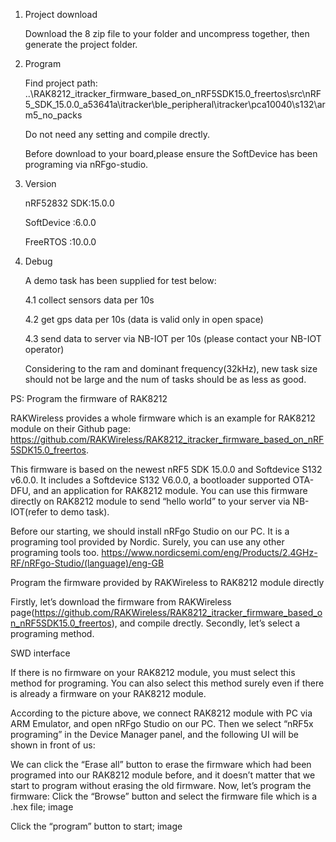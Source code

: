 1. Project download

   Download the 8 zip file to your folder and uncompress together, then generate the project folder.
2. Program

   Find project path:
   ..\RAK8212_itracker_firmware_based_on_nRF5SDK15.0_freertos\src\nRF5_SDK_15.0.0_a53641a\itracker\ble_peripheral\itracker\pca10040\s132\arm5_no_packs
   
   Do not need any setting and compile drectly.
   
   Before download to your board,please ensure the SoftDevice has been programing via nRFgo-studio.
3. Version

   nRF52832 SDK:15.0.0
   
   SoftDevice  :6.0.0
   
   FreeRTOS    :10.0.0
   
4. Debug

   A demo task has been supplied for test below:
   
   4.1 collect sensors data per 10s    
   
   4.2 get gps data per 10s (data is valid only in open space)
   
   4.3 send data to server via NB-IOT per 10s (please contact your NB-IOT operator)
   
   Considering to the ram and dominant frequency(32kHz), new task size should not be large and the num of tasks should be as less as good.


PS:
Program the firmware of RAK8212

RAKWireless provides a whole firmware which is an example for RAK8212 module on their Github page: https://github.com/RAKWireless/RAK8212_itracker_firmware_based_on_nRF5SDK15.0_freertos.

This firmware is based on the newest nRF5 SDK 15.0.0 and Softdevice S132 v6.0.0. It includes a Softdevice S132 V6.0.0, a bootloader supported OTA-DFU, and an application for RAK8212 module. You can use this firmware directly on RAK8212 module to send “hello world” to your server via NB-IOT(refer to demo task).

Before our starting, we should install nRFgo Studio on our PC. It is a programing tool provided by Nordic. Surely, you can use any other programing tools too. https://www.nordicsemi.com/eng/Products/2.4GHz-RF/nRFgo-Studio/(language)/eng-GB

Program the firmware provided by RAKWireless to RAK8212 module directly

Firstly, let’s download the firmware from RAKWireless page(https://github.com/RAKWireless/RAK8212_itracker_firmware_based_on_nRF5SDK15.0_freertos), and compile drectly. Secondly, let’s select a programing method.

SWD interface

If there is no firmware on your RAK8212 module, you must select this method for programing. You can also select this method surely even if there is already a firmware on your RAK8212 module.

According to the picture above, we connect RAK8212 module with PC via ARM Emulator, and open nRFgo Studio on our PC. Then we select “nRF5x programing” in the Device Manager panel, and the following UI will be shown in front of us: 

We can click the “Erase all” button to erase the firmware which had been programed into our RAK8212 module before, and it doesn’t matter that we start to program without erasing the old firmware. Now, let’s program the firmware: Click the “Browse” button and select the firmware file which is a .hex file; image

Click the “program” button to start; image
